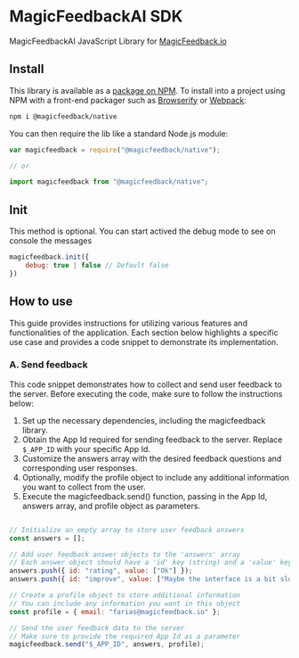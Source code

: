 # MagicFeedbackAI SDK

MagicFeedbackAI JavaScript Library for [MagicFeedback.io](https://magicfeedback.io/)

## Install

This library is available as a [package on NPM](https://www.npmjs.com/package/@magicfeedback/native). To install into a project using NPM with a front-end packager such as [Browserify](http://browserify.org/) or [Webpack](https://webpack.github.io/):

```sh
npm i @magicfeedback/native
```

You can then require the lib like a standard Node.js module:

```javascript
var magicfeedback = require("@magicfeedback/native");

// or

import magicfeedback from "@magicfeedback/native";

```

## Init

This method is optional. You can start actived the debug mode to see on console the messages

```javascript
magicfeedback.init({
    debug: true | false // Default false
})

```

## How to use
This guide provides instructions for utilizing various features and functionalities of the application. Each section below highlights a specific use case and provides a code snippet to demonstrate its implementation.

### A. Send feedback
This code snippet demonstrates how to collect and send user feedback to the server. Before executing the code, make sure to follow the instructions below:

1. Set up the necessary dependencies, including the magicfeedback library.
2. Obtain the App Id required for sending feedback to the server. Replace `$_APP_ID` with your specific App Id.
3. Customize the answers array with the desired feedback questions and corresponding user responses.
4. Optionally, modify the profile object to include any additional information you want to collect from the user.
5. Execute the magicfeedback.send() function, passing in the App Id, answers array, and profile object as parameters.


```js

// Initialize an empty array to store user feedback answers
const answers = [];

// Add user feedback answer objects to the 'answers' array
// Each answer object should have a 'id' key (string) and a 'value' key (array of string values)
answers.push({ id: "rating", value: ["Ok"] });
answers.push({ id: "improve", value: ["Maybe the interface is a bit slow on my OSX"] });

// Create a profile object to store additional information
// You can include any information you want in this object
const profile = { email: "farias@magicfeedback.io" };

// Send the user feedback data to the server
// Make sure to provide the required App Id as a parameter
magicfeedback.send("$_APP_ID", answers, profile);

```
